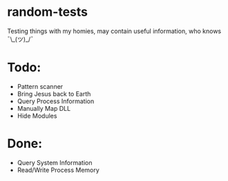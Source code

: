 # random-tests
Testing things with my homies, may contain useful information, who knows ¯\\\_(ツ)\_/¯

# Todo:

- Pattern scanner
- Bring Jesus back to Earth
- Query Process Information
- Manually Map DLL
- Hide Modules

# Done:

- Query System Information
- Read/Write Process Memory

